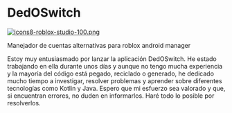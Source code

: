 # DedOSwitch 

[![icons8-roblox-studio-100.png](https://i.postimg.cc/YS6jPkbt/icons8-roblox-studio-100.png)](https://postimg.cc/3ywKyssq)

Manejador de cuentas alternativas para roblox android manager

Estoy muy entusiasmado por lanzar la aplicación DedOSwitch. He estado trabajando en ella durante unos días y aunque no tengo mucha experiencia y la mayoría del código está pegado, reciclado o generado, he dedicado mucho tiempo a investigar, resolver problemas y aprender sobre diferentes tecnologías como Kotlin y Java. Espero que mi esfuerzo sea valorado y que, si encuentran errores, no duden en informarlos. Haré todo lo posible por resolverlos.


